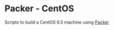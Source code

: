 Packer - CentOS
=============
Scripts to build a CentOS 6.5 machine using [Packer](http://www.packer.io)
